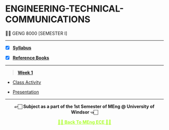 # ENGINEERING-TECHNICAL-COMMUNICATIONS
👍🏻 GENG 8000 [SEMESTER I]
 
---
 
 - [X] **[Syllabus](https://github.com/Amey-Thakur/ENGINEERING-MATHEMATICS/blob/main/GENG%208010%20%E2%80%93%20Engineering%20Mathematics.pdf)**
 
 - [X] **[Reference Books](https://github.com/Amey-Thakur/ENGINEERING-TECHNICAL-COMMUNICATIONS/tree/main/Reference%20Books)**

---

>**[Week 1](https://github.com/Amey-Thakur/ENGINEERING-TECHNICAL-COMMUNICATIONS/tree/main/Week%201)**

 - [Class Activity](https://github.com/Amey-Thakur/ENGINEERING-TECHNICAL-COMMUNICATIONS/tree/main/Week%201/Class%20Activity)
 
 - [Presentation](https://github.com/Amey-Thakur/ENGINEERING-TECHNICAL-COMMUNICATIONS/blob/main/Week%201/Week%201%2C%20Lesson%201%20W23%20(Thu).pdf)
 
---

<p align="center"> <b> 👉🏻 Subject as a part of the 1st Semester of MEng @ University of Windsor 👈🏻 <b> </p>
 
<p align="center"><a href='https://github.com/Amey-Thakur/MENG-ELECTRICAL-AND-COMPUTER-ENGINEERING', style='color: greenyellow;'> ✌🏻 Back To MEng ECE ✌🏻</p>
